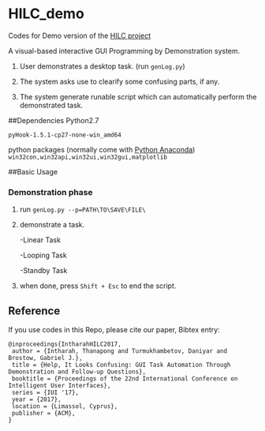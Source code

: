 # HILC_demo
Codes for Demo version of the [HILC project](http://visual.cs.ucl.ac.uk/pubs/HILC/index.html)

A visual-based interactive GUI Programming by Demonstration system.

1. User demonstrates a desktop task. (run `genLog.py`)

2. The system asks use to clearify some confusing parts, if any.

3. The system generate runable script which can automatically perform the demonstrated task.

##Dependencies
    Python2.7

   `pyHook-1.5.1-cp27-none-win_amd64`

   python packages (normally come with [Python Anaconda](https://www.continuum.io/downloads)) `win32con,win32api,win32ui,win32gui,matplotlib`


##Basic Usage
### Demonstration phase
1. run `genLog.py --p=PATH\TO\SAVE\FILE\`

2. demonstrate a task.
   
   -Linear Task

   -Looping Task

   -Standby Task

3. when done, press `Shift + Esc` to end the script.

## Reference
If you use codes in this Repo, please cite our paper, Bibtex entry:
```
@inproceedings{IntharahHILC2017,
 author = {Intharah, Thanapong and Turmukhambetov, Daniyar and Brostow, Gabriel J.},
 title = {Help, It Looks Confusing: GUI Task Automation Through Demonstration and Follow-up Questions},
 booktitle = {Proceedings of the 22nd International Conference on Intelligent User Interfaces},
 series = {IUI '17},
 year = {2017},
 location = {Limassol, Cyprus},
 publisher = {ACM},
} 
```

